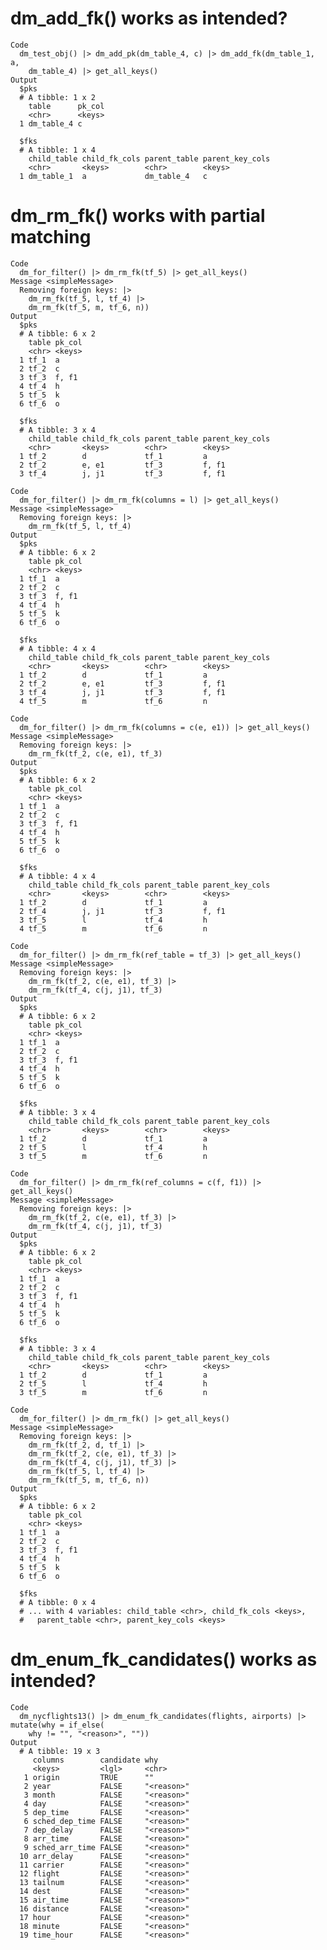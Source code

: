 # dm_add_fk() works as intended?

    Code
      dm_test_obj() |> dm_add_pk(dm_table_4, c) |> dm_add_fk(dm_table_1, a,
        dm_table_4) |> get_all_keys()
    Output
      $pks
      # A tibble: 1 x 2
        table      pk_col
        <chr>      <keys>
      1 dm_table_4 c     
      
      $fks
      # A tibble: 1 x 4
        child_table child_fk_cols parent_table parent_key_cols
        <chr>       <keys>        <chr>        <keys>         
      1 dm_table_1  a             dm_table_4   c              
      

# dm_rm_fk() works with partial matching

    Code
      dm_for_filter() |> dm_rm_fk(tf_5) |> get_all_keys()
    Message <simpleMessage>
      Removing foreign keys: |>
        dm_rm_fk(tf_5, l, tf_4) |>
        dm_rm_fk(tf_5, m, tf_6, n))
    Output
      $pks
      # A tibble: 6 x 2
        table pk_col
        <chr> <keys>
      1 tf_1  a     
      2 tf_2  c     
      3 tf_3  f, f1 
      4 tf_4  h     
      5 tf_5  k     
      6 tf_6  o     
      
      $fks
      # A tibble: 3 x 4
        child_table child_fk_cols parent_table parent_key_cols
        <chr>       <keys>        <chr>        <keys>         
      1 tf_2        d             tf_1         a              
      2 tf_2        e, e1         tf_3         f, f1          
      3 tf_4        j, j1         tf_3         f, f1          
      
    Code
      dm_for_filter() |> dm_rm_fk(columns = l) |> get_all_keys()
    Message <simpleMessage>
      Removing foreign keys: |>
        dm_rm_fk(tf_5, l, tf_4)
    Output
      $pks
      # A tibble: 6 x 2
        table pk_col
        <chr> <keys>
      1 tf_1  a     
      2 tf_2  c     
      3 tf_3  f, f1 
      4 tf_4  h     
      5 tf_5  k     
      6 tf_6  o     
      
      $fks
      # A tibble: 4 x 4
        child_table child_fk_cols parent_table parent_key_cols
        <chr>       <keys>        <chr>        <keys>         
      1 tf_2        d             tf_1         a              
      2 tf_2        e, e1         tf_3         f, f1          
      3 tf_4        j, j1         tf_3         f, f1          
      4 tf_5        m             tf_6         n              
      
    Code
      dm_for_filter() |> dm_rm_fk(columns = c(e, e1)) |> get_all_keys()
    Message <simpleMessage>
      Removing foreign keys: |>
        dm_rm_fk(tf_2, c(e, e1), tf_3)
    Output
      $pks
      # A tibble: 6 x 2
        table pk_col
        <chr> <keys>
      1 tf_1  a     
      2 tf_2  c     
      3 tf_3  f, f1 
      4 tf_4  h     
      5 tf_5  k     
      6 tf_6  o     
      
      $fks
      # A tibble: 4 x 4
        child_table child_fk_cols parent_table parent_key_cols
        <chr>       <keys>        <chr>        <keys>         
      1 tf_2        d             tf_1         a              
      2 tf_4        j, j1         tf_3         f, f1          
      3 tf_5        l             tf_4         h              
      4 tf_5        m             tf_6         n              
      
    Code
      dm_for_filter() |> dm_rm_fk(ref_table = tf_3) |> get_all_keys()
    Message <simpleMessage>
      Removing foreign keys: |>
        dm_rm_fk(tf_2, c(e, e1), tf_3) |>
        dm_rm_fk(tf_4, c(j, j1), tf_3)
    Output
      $pks
      # A tibble: 6 x 2
        table pk_col
        <chr> <keys>
      1 tf_1  a     
      2 tf_2  c     
      3 tf_3  f, f1 
      4 tf_4  h     
      5 tf_5  k     
      6 tf_6  o     
      
      $fks
      # A tibble: 3 x 4
        child_table child_fk_cols parent_table parent_key_cols
        <chr>       <keys>        <chr>        <keys>         
      1 tf_2        d             tf_1         a              
      2 tf_5        l             tf_4         h              
      3 tf_5        m             tf_6         n              
      
    Code
      dm_for_filter() |> dm_rm_fk(ref_columns = c(f, f1)) |> get_all_keys()
    Message <simpleMessage>
      Removing foreign keys: |>
        dm_rm_fk(tf_2, c(e, e1), tf_3) |>
        dm_rm_fk(tf_4, c(j, j1), tf_3)
    Output
      $pks
      # A tibble: 6 x 2
        table pk_col
        <chr> <keys>
      1 tf_1  a     
      2 tf_2  c     
      3 tf_3  f, f1 
      4 tf_4  h     
      5 tf_5  k     
      6 tf_6  o     
      
      $fks
      # A tibble: 3 x 4
        child_table child_fk_cols parent_table parent_key_cols
        <chr>       <keys>        <chr>        <keys>         
      1 tf_2        d             tf_1         a              
      2 tf_5        l             tf_4         h              
      3 tf_5        m             tf_6         n              
      
    Code
      dm_for_filter() |> dm_rm_fk() |> get_all_keys()
    Message <simpleMessage>
      Removing foreign keys: |>
        dm_rm_fk(tf_2, d, tf_1) |>
        dm_rm_fk(tf_2, c(e, e1), tf_3) |>
        dm_rm_fk(tf_4, c(j, j1), tf_3) |>
        dm_rm_fk(tf_5, l, tf_4) |>
        dm_rm_fk(tf_5, m, tf_6, n))
    Output
      $pks
      # A tibble: 6 x 2
        table pk_col
        <chr> <keys>
      1 tf_1  a     
      2 tf_2  c     
      3 tf_3  f, f1 
      4 tf_4  h     
      5 tf_5  k     
      6 tf_6  o     
      
      $fks
      # A tibble: 0 x 4
      # ... with 4 variables: child_table <chr>, child_fk_cols <keys>,
      #   parent_table <chr>, parent_key_cols <keys>
      

# dm_enum_fk_candidates() works as intended?

    Code
      dm_nycflights13() |> dm_enum_fk_candidates(flights, airports) |> mutate(why = if_else(
        why != "", "<reason>", ""))
    Output
      # A tibble: 19 x 3
         columns        candidate why       
         <keys>         <lgl>     <chr>     
       1 origin         TRUE      ""        
       2 year           FALSE     "<reason>"
       3 month          FALSE     "<reason>"
       4 day            FALSE     "<reason>"
       5 dep_time       FALSE     "<reason>"
       6 sched_dep_time FALSE     "<reason>"
       7 dep_delay      FALSE     "<reason>"
       8 arr_time       FALSE     "<reason>"
       9 sched_arr_time FALSE     "<reason>"
      10 arr_delay      FALSE     "<reason>"
      11 carrier        FALSE     "<reason>"
      12 flight         FALSE     "<reason>"
      13 tailnum        FALSE     "<reason>"
      14 dest           FALSE     "<reason>"
      15 air_time       FALSE     "<reason>"
      16 distance       FALSE     "<reason>"
      17 hour           FALSE     "<reason>"
      18 minute         FALSE     "<reason>"
      19 time_hour      FALSE     "<reason>"

